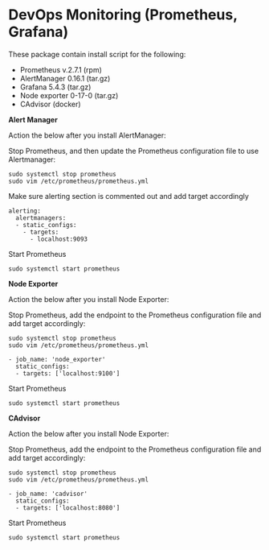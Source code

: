 
# DevOps Monitoring (Prometheus, Grafana)
These package contain install script for the following:

 - Prometheus v.2.7.1 (rpm)
 - AlertManager 0.16.1 (tar.gz)
 - Grafana 5.4.3 (tar.gz)
 - Node exporter 0-17-0 (tar.gz)
 - CAdvisor (docker)


**Alert Manager**

Action the below after you install AlertManager:

Stop Prometheus, and then update the Prometheus configuration file to use Alertmanager:

    sudo systemctl stop prometheus
    sudo vim /etc/prometheus/prometheus.yml

Make sure alerting section is commented out and add target accordingly

    alerting:
      alertmanagers:
      - static_configs:
        - targets:
          - localhost:9093

Start Prometheus

    sudo systemctl start prometheus


**Node Exporter**

Action the below after you install Node Exporter:

Stop Prometheus, add the endpoint to the Prometheus configuration file and add target accordingly:

    sudo systemctl stop prometheus
    sudo vim /etc/prometheus/prometheus.yml

    - job_name: 'node_exporter'
      static_configs:
      - targets: ['localhost:9100']

Start Prometheus

    sudo systemctl start prometheus


**CAdvisor**

Action the below after you install Node Exporter:

Stop Prometheus, add the endpoint to the Prometheus configuration file and add target accordingly:

    sudo systemctl stop prometheus
    sudo vim /etc/prometheus/prometheus.yml

    - job_name: 'cadvisor'
      static_configs:
      - targets: ['localhost:8080']

Start Prometheus
                
    sudo systemctl start prometheus
